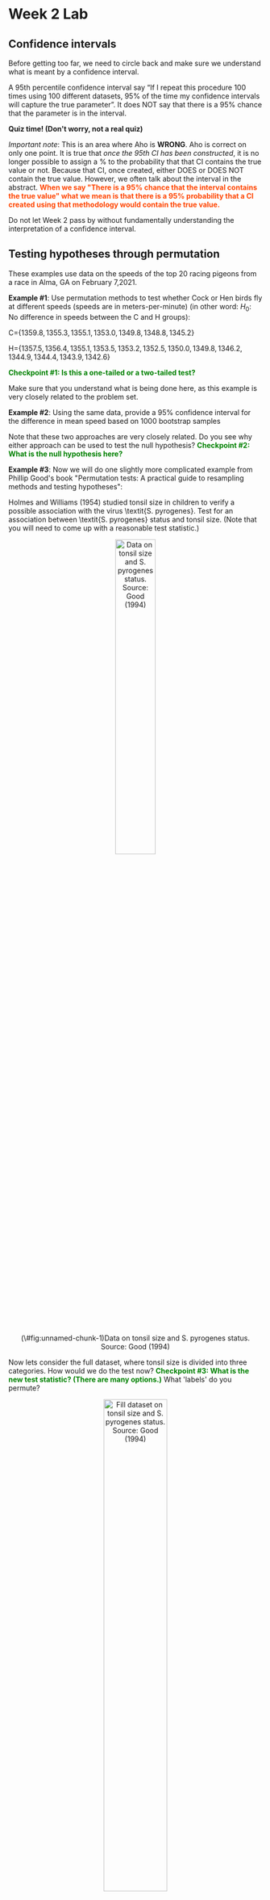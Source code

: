 Week 2 Lab
=============

Confidence intervals
-----------------------

Before getting too far, we need to circle back and make sure we understand what is meant by a confidence interval. 

A 95th percentile confidence interval say “If I repeat this procedure 100 times using 100 different datasets, 95% of the time my confidence intervals will capture the true parameter”. It does NOT say that there is a 95% chance that the parameter is in the interval.

**Quiz time! (Don't worry, not a real quiz)**

*Important note*: This is an area where Aho is **WRONG**. Aho is correct on only one point. It is true that *once the 95th CI has been constructed*, it is no longer possible to assign a $\%$ to the probability that that CI contains the true value or not. Because that CI, once created, either DOES or DOES NOT contain the true value. However, we often talk about the interval in the abstract. **<span style="color: orangered;">When we say "There is a 95$\%$ chance that the interval contains the true value" what we mean is that there is a 95$\%$ probability that a CI created using that methodology would contain the true value.</span>**

Do not let Week 2 pass by without fundamentally understanding the interpretation of a confidence interval. 

Testing hypotheses through permutation
------------------------------------

These examples use data on the speeds of the top 20 racing pigeons from a race in Alma, GA on February 7,2021. 

**Example #1**: Use permutation methods to test whether Cock or Hen birds fly at different speeds (speeds are in meters-per-minute) (in other word: $H_{0}$: No difference in speeds between the C and H groups):

C=$\{1359.8,1355.3,1355.1,1353.0,1349.8,1348.8,1345.2\}$

H=$\{1357.5,1356.4,1355.1,1353.5,1353.2,1352.5,1350.0,1349.8,1346.2,1344.9,1344.4,1343.9,1342.6\}$

**<span style="color: green;">Checkpoint #1: Is this a one-tailed or a two-tailed test?</span>**

Make sure that you understand what is being done here, as this example is very closely related to the problem set.


**Example #2**: Using the same data, provide a 95% confidence interval for the difference in mean speed based on 1000 bootstrap samples

Note that these two approaches are very closely related. Do you see why either approach can be used to test the null hypothesis? **<span style="color: green;">Checkpoint #2: What is the null hypothesis here?</span>**

**Example #3**: Now we will do one slightly more complicated example from Phillip Good's book "Permutation tests: A practical guide to resampling methods and testing hypotheses":

Holmes and Williams (1954) studied tonsil size in children to verify a possible association with the virus \textit{S. pyrogenes}. Test for an association between \textit{S. pyrogenes} status and tonsil size. (Note that you will need to come up with a reasonable test statistic.)

<div class="figure" style="text-align: center">
<img src="Table2categories.png" alt="Data on tonsil size and S. pyrogenes status. Source: Good (1994)" width="40%" />
<p class="caption">(\#fig:unnamed-chunk-1)Data on tonsil size and S. pyrogenes status. Source: Good (1994)</p>
</div>

Now lets consider the full dataset, where tonsil size is divided into three categories. How would we do the test now? **<span style="color: green;">Checkpoint #3: What is the new test statistic? (There are many options.)</span>** What 'labels' do you permute?

<div class="figure" style="text-align: center">
<img src="Table3categories.png" alt="Fill dataset on tonsil size and S. pyrogenes status. Source: Good (1994)" width="50%" />
<p class="caption">(\#fig:unnamed-chunk-2)Fill dataset on tonsil size and S. pyrogenes status. Source: Good (1994)</p>
</div>

Basics of bootstrap and jackknife
------------------------------------

To get started with bootstrap and jackknife techniques, we start by working through a very simple example. First we simulate some data


```r
x<-seq(0,9,by=1)
```

This will constutute our "data". Let's print the result of sampling with replacement to get a sense for it...


```r
table(sample(x,size=length(x),replace=T))
```

```
## 
## 1 4 5 7 9 
## 1 2 3 1 3
```

Now we will write a little script to take bootstrap samples and calculate the means of each of these bootstrap samples


```r
xmeans<-vector(length=1000)
for (i in 1:1000)
  {
  xmeans[i]<-mean(sample(x,replace=T))
  }
```

The actual number of bootstrapped samples is arbitrary *at this point* but there are ways of characterizing the precision of the bootstrap (jackknife-after-bootstrap) which might inform the number of bootstrap samples needed. *In practice*, people tend to pick some arbitrary but large number of bootstrap samples because computers are so fast that it is often easy to draw far more samples than are actually needed. When calculation of the statistic is slow (as might be the case if you are using the samples to construct a phylogeny, for example), then you would need to be more concerned with the number of bootstrap samples. 

First, lets just look at a histogram of the bootstrapped means and plot the actual sample mean on the histogram for comparison



```r
hist(xmeans,breaks=30,col="pink")
abline(v=mean(x),lwd=2)
```

<img src="Week-2-lab_files/figure-html/unnamed-chunk-6-1.png" width="672" />

Calculating bias and standard error
-----------------------------------

From these we can calculate the bias and standard deviation for the mean (which is the "statistic"):

$$
\widehat{Bias_{boot}} = \left(\frac{1}{k}\sum^{k}_{i=1}\theta^{*}_{i}\right)-\hat{\theta}
$$


```r
bias.boot<-mean(xmeans)-mean(x)
bias.boot
```

```
## [1] -0.0015
```

```r
hist(xmeans,breaks=30,col="pink")
abline(v=mean(x),lwd=5,col="black")
abline(v=mean(xmeans),lwd=2,col="yellow")
```

<img src="Week-2-lab_files/figure-html/unnamed-chunk-7-1.png" width="672" />

$$
\widehat{s.e._{boot}} = \sqrt{\frac{1}{k-1}\sum^{k}_{i=1}(\theta^{*}_{i}-\bar{\theta^{*}})^{2}}
$$


```r
se.boot<-sd(xmeans)
```

We can find the confidence intervals in two ways:

Method #1: Assume the bootstrap statistics are normally distributed


```r
LL.boot<-mean(xmeans)-1.96*se.boot #where did 1.96 come from?
UL.boot<-mean(xmeans)+1.96*se.boot
LL.boot
```

```
## [1] 2.72537
```

```r
UL.boot
```

```
## [1] 6.27163
```

Method #2: Simply take the quantiles of the bootstrap statistics


```r
quantile(xmeans,c(0.025,0.975))
```

```
##  2.5% 97.5% 
##   2.7   6.2
```

Let's compare this to what we would have gotten if we had used normal distribution theory. First we have to calculate the standard error:


```r
se.normal<-sqrt(var(x)/length(x))
LL.normal<-mean(x)-qt(0.975,length(x)-1)*se.normal
UL.normal<-mean(x)+qt(0.975,length(x)-1)*se.normal
LL.normal
```

```
## [1] 2.334149
```

```r
UL.normal
```

```
## [1] 6.665851
```

In this case, the confidence intervals we got from the normal distribution theory are too wide.

**<span style="color: green;">Checkpoint #4: Does it make sense why the normal distribution theory intervals are too wide?</span>** Because the original were were uniformly distributed, the data has higher variance than would be expected and therefore the standard error is higher than would be expected.

There are two packages that provide functions for bootstrapping, 'boot' and 'boostrap'. We will start by using the 'bootstrap' package, which was originally designed for Efron and Tibshirani's monograph on the bootstrap. 

To test the main functionality of the 'bootstrap' package, we will use the data we already have. The 'bootstrap' function requires the input of a user-defined function to calculate the statistic of interest. Here I will write a function that calculates the mean of the input values.


```r
library(bootstrap)
theta<-function(x)
  {
    mean(x)
  }
results<-bootstrap(x=x,nboot=1000,theta=theta)
results
```

```
## $thetastar
##    [1] 3.2 5.3 4.7 3.1 3.6 5.3 5.8 3.5 5.6 3.6 5.1 4.4 3.7 5.1 4.6 3.7 2.6 3.8
##   [19] 4.4 5.4 5.2 3.1 4.3 5.6 5.6 3.6 4.8 5.6 5.6 5.8 4.8 6.0 5.0 3.6 6.3 5.3
##   [37] 3.0 5.9 4.4 5.5 7.0 4.9 4.7 5.7 3.6 5.2 4.1 4.4 4.1 5.3 5.8 3.9 4.4 5.8
##   [55] 6.1 3.9 4.2 3.3 3.4 3.9 2.6 6.3 4.6 4.6 2.5 4.0 4.8 3.4 3.6 3.9 3.2 5.5
##   [73] 4.1 4.9 4.5 5.9 4.0 3.9 5.5 3.9 3.1 6.0 4.6 4.0 5.2 5.5 4.5 4.6 5.1 3.3
##   [91] 5.4 5.9 5.1 4.4 4.3 7.1 4.6 6.1 3.7 3.0 5.3 4.8 4.7 4.2 4.6 5.2 3.7 4.5
##  [109] 5.5 4.4 4.6 5.8 3.1 3.0 4.7 5.4 3.7 4.8 2.7 4.0 5.0 4.8 4.3 3.6 6.5 5.1
##  [127] 5.5 5.7 4.5 5.4 5.8 3.9 4.1 3.0 4.9 4.6 4.7 4.9 4.1 3.7 3.1 3.7 5.6 5.6
##  [145] 4.4 4.2 3.8 2.5 4.0 6.3 4.0 3.9 3.4 4.1 5.1 3.6 4.1 3.9 5.2 5.3 6.1 4.1
##  [163] 4.4 3.3 4.1 3.6 4.4 5.4 2.8 3.0 4.0 5.0 3.5 3.2 4.2 4.9 3.5 5.0 4.9 5.0
##  [181] 6.0 3.8 5.7 3.1 4.4 5.3 2.1 6.0 4.2 4.9 4.4 4.8 5.8 5.0 4.8 5.1 3.0 5.0
##  [199] 3.8 4.9 3.0 5.1 5.7 4.3 3.4 6.3 4.7 5.1 4.4 4.1 5.0 3.5 3.7 5.8 2.8 2.2
##  [217] 3.6 5.1 3.7 5.0 4.1 3.7 5.1 3.8 5.1 5.6 4.1 5.7 4.7 4.1 5.2 5.6 4.2 3.8
##  [235] 6.1 4.8 5.1 2.8 4.0 5.4 4.5 4.0 4.0 3.4 4.4 4.4 5.8 3.4 4.9 4.7 3.0 4.4
##  [253] 3.3 3.6 4.5 5.1 4.5 4.6 3.6 4.3 3.7 3.4 5.0 5.0 3.1 4.5 3.8 5.0 3.5 5.1
##  [271] 6.1 5.4 5.9 3.4 3.4 3.1 2.6 4.0 4.0 4.8 4.0 4.8 4.9 3.8 5.5 4.5 3.5 5.1
##  [289] 3.5 4.2 2.9 4.0 4.6 3.8 4.4 5.2 5.1 3.8 3.7 4.6 2.5 3.5 4.3 3.4 3.4 5.7
##  [307] 5.0 4.3 5.2 5.4 4.0 5.4 4.6 4.3 3.9 3.4 3.2 3.7 4.9 5.1 6.0 4.9 5.6 4.3
##  [325] 4.1 4.0 5.2 4.6 6.4 6.0 5.0 4.1 5.6 3.3 4.1 3.5 4.3 3.1 3.2 4.0 4.4 4.4
##  [343] 4.4 5.2 5.1 4.2 5.2 3.7 4.2 2.5 5.0 3.6 2.8 4.7 4.7 5.5 4.3 4.9 3.4 3.2
##  [361] 5.0 2.9 6.2 5.4 2.6 5.0 3.8 5.3 4.5 5.8 5.5 4.3 4.7 7.1 5.5 4.6 5.4 3.5
##  [379] 2.9 4.7 5.6 5.0 5.2 3.5 3.6 4.5 5.5 6.2 3.4 5.4 4.8 3.9 4.5 4.3 4.2 4.7
##  [397] 4.4 4.0 5.3 4.5 4.8 4.8 4.8 5.4 4.3 4.6 4.4 4.6 4.8 6.0 3.6 3.4 4.2 2.7
##  [415] 5.1 3.2 3.3 3.5 3.7 5.2 4.5 5.0 5.3 3.7 3.0 4.7 3.8 5.0 3.8 3.8 3.7 3.5
##  [433] 5.8 3.2 5.3 3.4 3.5 3.7 3.4 4.4 4.2 4.6 4.6 6.1 4.3 4.3 4.4 3.5 3.9 6.9
##  [451] 4.1 3.8 5.3 3.7 4.5 4.2 4.0 4.9 4.9 2.4 5.1 5.5 4.7 4.7 4.1 5.7 4.0 2.7
##  [469] 2.6 5.3 3.8 5.4 5.5 3.1 3.5 4.2 5.4 4.1 2.8 6.7 4.7 4.4 5.6 4.8 4.3 4.4
##  [487] 3.9 6.4 4.7 4.8 4.9 3.3 4.2 4.7 4.2 3.7 4.8 4.5 4.8 2.8 5.6 5.0 5.3 4.6
##  [505] 3.3 4.3 3.5 4.1 5.0 5.8 4.3 3.7 5.3 4.3 3.2 6.2 4.5 4.0 3.4 4.2 3.8 4.2
##  [523] 5.7 4.8 4.1 4.4 4.6 3.6 3.4 3.8 5.0 3.7 3.8 5.6 4.4 4.9 5.0 5.4 5.4 3.8
##  [541] 4.2 4.4 4.0 4.9 4.3 3.9 4.2 3.8 3.5 4.1 3.8 5.4 6.3 4.0 6.0 4.5 4.2 4.0
##  [559] 5.2 5.0 6.1 5.3 4.0 4.8 3.8 5.6 3.3 3.6 4.1 4.7 3.6 4.8 5.1 5.2 5.8 4.2
##  [577] 3.6 5.7 3.8 3.1 5.3 4.2 5.3 6.2 2.9 4.7 5.3 5.0 4.9 6.1 4.5 4.6 4.9 3.8
##  [595] 4.1 5.5 5.4 5.7 4.6 4.9 2.9 4.2 4.4 5.6 4.4 4.0 5.5 4.2 4.5 5.4 5.0 4.8
##  [613] 6.3 4.7 5.4 5.7 3.0 5.9 5.5 3.2 3.0 4.1 3.5 3.8 5.1 5.6 4.5 6.2 3.7 4.1
##  [631] 4.4 5.8 4.8 3.7 4.5 5.0 3.8 5.2 4.8 5.9 5.4 3.9 4.4 4.3 3.0 2.8 4.6 5.1
##  [649] 5.0 6.2 2.6 3.7 5.9 3.2 5.6 5.2 5.9 3.9 4.2 4.3 4.7 4.5 4.7 4.0 3.9 5.8
##  [667] 4.2 5.1 6.4 4.9 4.9 4.6 5.0 3.0 4.2 4.7 4.2 3.1 4.1 5.1 4.0 2.1 4.7 3.5
##  [685] 4.4 3.4 4.7 4.0 5.9 3.4 4.6 5.3 3.8 5.2 4.5 4.7 4.7 5.4 3.6 6.0 3.3 6.1
##  [703] 6.0 5.1 6.6 3.9 6.7 4.4 6.0 6.1 3.8 3.6 5.0 4.9 4.5 5.4 5.3 4.6 4.8 4.7
##  [721] 4.3 3.9 4.2 4.1 5.4 5.6 5.6 3.8 4.4 5.7 4.4 4.8 5.5 5.6 4.6 4.2 3.0 5.9
##  [739] 4.9 5.2 4.6 4.3 4.9 4.1 4.3 4.0 3.4 3.7 3.9 4.9 3.9 5.2 5.3 4.1 4.3 5.6
##  [757] 5.6 5.1 4.7 4.4 4.2 4.0 3.8 4.9 4.2 4.7 3.5 2.7 5.9 3.6 4.0 6.8 3.9 5.4
##  [775] 5.0 4.4 3.9 4.7 6.1 5.3 4.5 5.9 5.8 5.9 5.6 6.0 4.6 5.1 3.9 2.8 3.4 4.9
##  [793] 4.6 4.5 5.3 4.4 4.1 4.4 6.7 4.5 6.4 4.1 4.5 4.2 5.4 6.0 5.5 4.2 3.9 4.7
##  [811] 3.3 4.3 3.6 3.2 5.7 4.9 3.9 4.6 5.2 5.3 4.3 3.9 4.3 3.5 5.1 5.0 1.9 2.8
##  [829] 3.2 5.0 5.4 5.7 4.4 3.6 3.7 5.1 3.9 3.6 5.6 4.3 4.4 5.2 4.0 4.6 4.0 4.4
##  [847] 6.3 4.1 5.2 2.9 4.3 3.9 4.7 6.1 4.2 4.0 3.1 4.7 3.8 4.2 3.0 4.1 5.2 4.8
##  [865] 5.0 5.0 3.6 4.2 5.0 4.7 1.9 4.7 3.7 4.5 3.8 4.9 4.0 4.0 4.2 4.0 3.8 6.4
##  [883] 3.8 4.6 5.5 4.9 5.4 4.2 2.3 3.9 3.2 4.9 4.7 4.8 4.3 5.4 6.6 4.7 3.7 5.6
##  [901] 4.8 5.0 3.7 3.8 4.5 5.2 4.8 4.4 5.3 4.2 5.9 4.7 2.8 4.4 3.1 3.0 3.9 4.2
##  [919] 4.3 4.3 4.2 4.3 4.6 4.3 4.9 5.4 3.6 4.3 5.2 5.3 4.1 4.4 3.9 4.2 4.3 4.1
##  [937] 5.2 3.6 4.8 4.3 5.3 5.3 4.6 4.2 2.0 3.4 3.2 4.6 5.1 4.3 5.0 5.7 5.1 3.6
##  [955] 4.9 4.7 4.8 4.9 4.4 4.7 5.1 4.6 4.3 7.0 4.4 3.4 5.3 3.9 4.9 4.5 5.1 3.1
##  [973] 5.2 4.7 4.4 3.3 4.2 2.2 5.6 4.2 4.0 5.4 4.3 4.2 4.9 4.3 2.4 5.3 6.2 3.0
##  [991] 5.3 4.0 4.6 5.2 4.9 3.6 4.0 4.7 5.1 4.3
## 
## $func.thetastar
## NULL
## 
## $jack.boot.val
## NULL
## 
## $jack.boot.se
## NULL
## 
## $call
## bootstrap(x = x, nboot = 1000, theta = theta)
```

```r
quantile(results$thetastar,c(0.025,0.975))
```

```
##  2.5% 97.5% 
##   2.8   6.2
```

Notice that we get exactly what we got last time. This illustrates an important point, which is that the bootstrap functions are often no easier to use than something you could write yourself.

You can also define a function of the bootstrapped statistics (we have been calling this theta) to pull out immediately any summary statistics you are interested in from the bootstrapped thetas.

Here I will write a function that calculates the bias of my estimate of the mean (which is 4.5 [i.e. the mean of the number 0,1,2,3,4,5,6,7,8,9])


```r
bias<-function(x)
  {
  mean(x)-4.5
  }
results<-bootstrap(x=x,nboot=1000,theta=theta,func=bias)
results
```

```
## $thetastar
##    [1] 6.1 6.1 5.3 3.6 5.7 5.1 4.9 5.1 4.1 4.1 4.4 5.4 4.3 4.1 3.5 4.9 3.6 5.9
##   [19] 4.3 2.9 3.9 3.7 3.9 5.1 3.7 4.6 3.0 4.3 5.5 4.4 4.4 5.0 4.4 4.9 5.2 5.0
##   [37] 4.5 4.3 5.7 4.5 3.6 5.0 4.0 2.7 5.4 5.0 5.8 4.2 4.4 6.9 4.2 4.2 3.3 3.8
##   [55] 6.2 4.4 4.0 5.6 5.2 3.2 5.4 4.8 5.2 4.5 4.1 4.3 4.3 6.1 5.3 5.6 3.3 6.5
##   [73] 3.5 3.9 4.5 3.2 3.7 4.6 5.6 5.8 4.4 3.6 3.3 5.3 3.9 5.0 3.8 4.7 3.8 4.0
##   [91] 4.3 3.3 5.3 4.3 4.4 4.4 4.4 6.1 4.6 3.0 4.8 4.0 4.3 4.3 4.1 3.5 4.4 4.1
##  [109] 3.1 3.1 4.7 3.7 3.7 4.2 5.7 5.2 4.2 2.9 4.3 6.9 5.7 4.4 5.0 3.5 3.2 5.4
##  [127] 6.0 6.0 4.6 4.2 5.4 4.1 5.0 3.3 4.5 3.9 5.1 4.4 2.1 5.2 5.3 3.2 4.4 4.5
##  [145] 5.1 3.7 3.0 5.2 5.3 4.4 4.8 5.3 4.9 4.9 4.0 5.2 4.9 3.7 3.8 4.1 5.1 4.2
##  [163] 4.7 4.0 5.1 4.0 4.2 3.4 6.0 3.6 3.0 3.8 5.8 3.7 4.4 4.8 5.0 4.3 3.7 4.9
##  [181] 5.3 4.1 3.2 5.7 4.6 6.3 3.7 3.7 6.0 3.3 4.6 3.3 5.7 5.4 5.0 5.3 3.1 4.4
##  [199] 5.1 5.7 4.1 4.8 4.4 4.3 2.2 3.9 4.8 4.5 6.0 4.3 4.6 5.0 4.7 5.6 5.0 3.7
##  [217] 4.7 5.0 5.2 3.7 4.1 3.9 2.8 4.0 5.1 3.7 2.5 6.1 3.7 3.2 4.5 4.5 3.3 5.0
##  [235] 4.5 3.9 5.1 4.0 4.6 6.2 3.7 4.8 5.2 4.8 2.8 5.7 4.4 5.3 4.9 4.1 4.9 3.8
##  [253] 6.1 5.4 3.4 4.1 3.2 4.4 3.9 5.6 4.6 4.1 4.8 4.0 3.2 3.5 4.2 5.4 5.8 4.3
##  [271] 3.4 5.3 5.0 4.5 3.1 4.5 5.5 4.4 3.9 4.2 3.4 5.7 3.6 5.5 4.9 3.3 6.3 5.4
##  [289] 2.9 4.9 4.7 4.6 3.9 3.5 4.4 5.0 3.7 2.6 5.3 3.8 4.6 3.9 3.6 5.7 4.8 4.2
##  [307] 4.6 4.8 4.7 5.8 3.2 2.6 4.5 5.1 3.2 4.1 3.0 5.2 3.1 5.9 4.4 5.7 4.5 4.3
##  [325] 5.9 4.9 5.9 3.5 4.4 5.1 4.1 3.9 6.3 3.6 3.5 4.4 4.0 6.5 4.7 4.1 5.3 5.7
##  [343] 5.1 3.6 2.7 4.4 6.2 4.7 5.9 4.3 3.9 5.5 5.7 4.5 5.9 4.9 5.7 3.7 3.7 4.0
##  [361] 3.0 5.0 7.3 4.4 6.0 4.7 4.1 5.5 5.4 3.8 3.7 4.3 4.4 5.0 3.6 3.8 4.7 3.9
##  [379] 5.6 5.6 4.0 4.9 4.4 4.2 5.9 3.7 3.6 5.3 4.0 5.4 4.8 5.5 3.6 1.8 4.7 2.9
##  [397] 3.7 7.1 4.5 4.6 4.9 2.3 5.4 4.0 3.9 4.2 3.0 3.2 5.3 4.9 3.7 3.3 5.0 2.3
##  [415] 3.7 5.6 3.6 3.9 5.1 3.8 5.6 4.9 4.1 4.2 4.3 4.7 5.7 4.1 5.4 5.6 3.5 3.9
##  [433] 5.3 3.2 4.6 3.8 4.2 5.2 3.8 5.0 3.5 3.4 5.0 4.3 5.9 4.5 3.6 5.4 5.6 5.9
##  [451] 4.7 5.0 4.3 3.5 4.3 2.6 4.7 5.2 4.3 6.4 4.3 4.5 5.7 4.4 3.7 3.6 3.4 3.0
##  [469] 5.7 2.8 4.5 5.6 3.7 5.5 3.6 4.7 2.8 4.7 5.4 6.8 4.5 3.2 4.4 5.1 5.0 5.0
##  [487] 4.7 4.6 3.6 5.3 3.8 3.9 2.8 4.9 4.0 4.0 4.4 4.4 4.8 4.2 3.4 3.5 3.6 4.2
##  [505] 5.9 5.0 4.3 3.7 4.3 3.4 3.9 4.0 5.1 4.0 4.0 4.5 6.2 4.7 4.4 4.5 3.9 4.3
##  [523] 5.7 5.1 2.8 4.7 2.9 4.2 5.4 4.3 4.0 3.4 4.3 2.2 4.7 5.0 5.4 3.7 3.4 3.9
##  [541] 4.9 3.7 3.9 5.9 5.6 5.2 5.1 5.3 5.0 3.4 5.0 3.5 4.5 4.6 5.3 6.1 3.2 5.7
##  [559] 4.1 4.9 5.2 5.8 4.8 5.6 4.8 4.5 3.4 5.2 4.9 3.3 4.3 6.6 2.9 4.8 5.0 4.8
##  [577] 2.9 3.8 4.0 4.6 5.4 2.7 5.5 3.2 5.2 3.7 3.5 4.5 4.7 4.4 2.7 4.0 4.0 3.9
##  [595] 4.4 4.3 3.9 6.0 4.5 5.8 6.2 4.9 4.2 5.3 3.1 5.2 4.9 4.3 4.3 5.2 5.8 4.8
##  [613] 6.0 4.5 4.8 2.6 3.8 5.4 4.6 4.9 1.9 5.1 4.9 4.8 4.7 4.4 4.0 3.2 3.6 3.9
##  [631] 6.0 3.5 4.2 5.1 2.8 5.0 3.6 3.6 3.3 4.7 4.4 3.7 3.5 4.9 5.3 4.1 5.6 3.7
##  [649] 4.4 5.4 3.3 4.8 4.5 5.7 4.0 5.4 4.0 4.1 3.4 3.6 4.6 5.0 6.2 3.0 3.3 3.7
##  [667] 5.3 4.9 4.5 4.4 3.9 5.0 4.2 6.0 3.9 3.6 3.9 4.1 4.5 5.6 4.6 5.0 4.2 5.1
##  [685] 3.8 4.9 5.0 5.1 4.9 5.0 5.3 5.5 4.8 4.4 4.3 4.3 5.3 4.3 4.4 4.8 5.9 4.6
##  [703] 4.1 3.8 6.6 3.2 4.4 5.5 5.3 4.7 4.9 4.7 4.9 3.1 4.2 4.8 3.2 5.2 3.7 4.4
##  [721] 3.6 3.2 4.5 5.6 5.0 4.8 6.4 4.1 3.4 6.6 4.8 5.2 5.2 4.9 4.2 5.9 3.7 3.1
##  [739] 4.4 3.5 2.5 6.4 5.7 4.2 5.4 5.1 4.2 4.8 4.1 5.9 5.5 4.7 5.5 2.5 3.9 4.2
##  [757] 4.0 3.9 4.0 3.5 3.8 4.4 4.5 3.2 5.7 6.1 5.1 3.9 3.8 3.6 3.9 4.6 4.4 4.6
##  [775] 5.4 4.2 6.0 4.4 2.8 3.8 5.2 4.2 5.4 5.0 2.5 4.9 4.4 6.9 4.5 3.7 4.8 4.9
##  [793] 5.6 2.7 5.0 3.1 5.1 4.3 2.7 4.4 4.6 4.6 5.0 5.3 5.1 5.2 4.2 6.0 5.1 4.5
##  [811] 5.1 4.9 3.3 3.7 3.7 4.2 3.7 2.5 4.6 4.4 4.4 4.8 4.8 4.7 3.6 5.5 5.3 2.7
##  [829] 3.7 4.8 4.2 4.2 2.9 5.1 6.5 5.1 4.6 4.1 5.3 3.4 5.0 3.5 4.3 5.0 4.7 5.4
##  [847] 3.9 5.9 3.8 4.8 4.3 5.4 5.4 3.1 4.9 4.7 3.8 4.5 4.1 4.6 5.0 4.9 4.8 4.4
##  [865] 3.4 6.7 4.7 3.9 4.8 4.8 4.0 5.4 4.0 4.2 7.6 4.4 4.9 5.0 5.0 2.9 4.8 4.8
##  [883] 5.6 4.8 2.9 2.8 4.2 4.6 3.7 5.0 4.5 7.1 3.9 6.6 2.3 5.0 3.1 4.5 3.9 4.6
##  [901] 5.1 4.0 4.1 4.8 4.2 5.2 4.5 5.9 2.8 4.1 5.4 5.1 4.8 5.0 4.7 4.6 4.4 3.7
##  [919] 5.4 4.4 5.4 5.8 4.0 4.7 3.8 5.8 4.5 4.5 5.6 4.0 5.0 3.2 4.7 4.6 3.3 5.6
##  [937] 5.2 2.6 4.7 3.7 4.7 5.0 5.4 5.0 3.6 4.8 3.5 5.1 3.7 4.7 6.2 5.5 5.3 5.0
##  [955] 4.7 6.0 4.4 4.5 5.9 5.2 6.3 4.9 3.8 4.1 2.7 3.0 4.9 2.0 3.4 6.3 5.0 3.3
##  [973] 4.0 4.3 5.5 3.9 3.3 5.3 3.0 4.1 5.0 4.5 3.6 5.9 5.0 4.2 4.4 4.5 5.0 4.4
##  [991] 4.8 3.9 5.4 4.5 5.0 4.6 2.9 4.7 4.7 4.5
## 
## $func.thetastar
## [1] -0.0078
## 
## $jack.boot.val
##  [1]  0.50277008  0.42478134  0.25131195  0.06695157  0.04156627 -0.06257143
##  [7] -0.17674419 -0.30492308 -0.43267606 -0.51908832
## 
## $jack.boot.se
## [1] 0.9872806
## 
## $call
## bootstrap(x = x, nboot = 1000, theta = theta, func = bias)
```

Compare this to 'bias.boot' (our result from above). Why might it not be the same? Try running the same section of code several times. See how the value of the bias ($func.thetastar) jumps around? We should not be surprised by this because we can look at the jackknife-after-bootstrap estimate of the standard error of the function (in this case, that function is the bias) and we can see that it is not so small that we wouldn't expect some variation in these values.

Remember, everything we have discussed today are estimates. The statistic as applied to your data will change with new data, as will the standard error, the confidence intervals - everything! All of these values have sampling distributions and are subject to change if you repeated the procedure with new data.

Note that we can calculate any function of $\theta^{*}$. A simple example would be the 72nd percentile:


```r
perc72<-function(x)
  {
  quantile(x,probs=c(0.72))
  }
results<-bootstrap(x=x,nboot=1000,theta=theta,func=perc72)
results
```

```
## $thetastar
##    [1] 3.7 5.6 6.5 3.0 4.2 5.9 3.3 4.3 4.8 5.1 4.1 5.2 5.5 3.8 3.5 5.5 5.0 4.6
##   [19] 5.6 3.4 4.5 4.4 5.3 4.2 4.8 6.2 3.9 5.3 4.2 5.4 5.7 5.7 4.2 3.9 3.8 5.0
##   [37] 4.9 4.4 5.3 4.7 3.8 5.4 6.0 3.9 5.3 4.7 4.9 3.4 4.8 4.1 6.2 5.5 4.3 5.4
##   [55] 3.1 3.4 3.4 6.0 4.2 3.7 4.1 4.9 3.1 4.6 5.3 4.5 4.8 4.4 3.8 5.0 5.0 5.2
##   [73] 3.7 4.0 3.1 4.5 4.1 5.4 5.9 4.4 6.3 4.0 6.9 4.3 4.9 2.9 3.6 5.2 4.5 5.3
##   [91] 3.4 4.0 2.4 5.1 5.4 3.9 3.9 4.1 6.1 4.6 3.0 3.4 3.2 3.8 4.0 3.0 4.9 5.7
##  [109] 5.1 4.4 5.4 3.4 3.0 6.5 6.0 4.5 5.4 3.4 5.0 3.3 5.3 5.1 4.3 5.2 5.8 3.8
##  [127] 5.0 4.4 3.9 5.2 6.0 3.9 3.8 4.3 5.6 3.8 4.8 5.5 5.9 4.4 6.0 3.5 5.4 6.1
##  [145] 5.7 3.5 3.6 4.5 4.2 2.8 6.2 2.7 3.1 4.4 5.8 4.7 5.8 3.5 4.3 5.4 5.8 3.1
##  [163] 2.9 3.7 5.3 4.7 4.8 5.1 3.6 4.1 4.0 4.1 3.5 4.2 5.2 4.9 4.8 3.1 4.9 4.8
##  [181] 3.2 3.7 3.9 3.2 4.2 4.4 4.4 2.3 5.0 4.9 5.4 4.2 3.2 4.9 5.7 4.6 5.3 5.5
##  [199] 3.0 4.1 4.4 4.8 3.7 5.2 4.2 4.8 4.4 4.4 3.8 4.5 5.1 4.6 2.7 5.2 4.6 3.4
##  [217] 5.0 4.4 4.8 5.8 4.8 4.4 4.0 5.1 5.4 3.5 4.9 3.7 3.3 6.2 4.1 4.5 3.4 5.3
##  [235] 6.2 4.7 3.2 3.9 4.7 4.2 3.8 2.7 4.2 4.2 6.2 5.2 4.2 5.2 4.5 5.8 4.8 5.2
##  [253] 4.4 4.2 5.9 4.0 4.0 4.3 5.0 1.7 4.7 6.3 3.7 4.2 4.5 3.7 4.8 4.9 4.2 5.1
##  [271] 3.2 4.8 6.1 4.7 4.2 4.0 5.4 4.7 5.8 5.8 2.9 4.5 4.7 4.4 4.6 6.1 5.7 3.0
##  [289] 4.0 6.1 5.7 4.0 5.2 3.6 4.2 4.8 3.4 4.4 4.4 4.4 5.3 5.2 4.1 4.8 4.1 2.8
##  [307] 5.1 4.5 4.7 4.3 4.3 3.3 5.0 4.1 5.0 4.1 5.3 4.4 2.5 3.5 4.0 4.3 4.8 5.1
##  [325] 5.2 3.0 4.9 3.8 4.5 3.6 5.4 3.0 4.1 5.1 5.1 4.4 4.4 4.0 4.2 4.6 5.5 5.2
##  [343] 3.2 6.0 6.5 2.3 5.6 4.9 3.7 4.9 4.0 6.6 5.2 3.2 4.5 7.5 5.4 4.8 5.8 5.0
##  [361] 5.2 3.9 4.0 5.2 5.4 5.1 3.9 3.7 4.7 6.4 3.9 4.1 2.9 3.5 5.0 3.6 5.1 3.9
##  [379] 6.1 4.8 5.5 3.8 5.1 4.9 3.1 3.7 4.9 5.7 4.0 2.9 3.7 4.6 3.6 4.9 4.9 5.3
##  [397] 3.3 5.0 4.8 6.5 4.4 5.6 4.2 3.5 4.5 4.2 2.3 3.3 3.6 3.4 2.5 4.4 2.6 3.9
##  [415] 5.3 3.5 3.5 4.7 3.5 4.9 3.3 3.9 5.2 4.4 5.1 4.0 5.5 3.6 3.9 5.2 3.8 4.1
##  [433] 5.6 5.8 4.4 4.1 5.1 4.7 4.8 6.4 4.0 4.4 4.5 3.3 3.9 4.4 5.2 5.2 4.2 5.1
##  [451] 3.1 4.7 4.4 4.4 2.8 4.4 4.6 3.4 5.8 4.6 4.7 2.4 5.7 4.6 4.7 6.3 4.6 4.1
##  [469] 3.7 2.3 4.8 3.7 4.3 4.6 5.2 4.1 4.3 3.3 3.2 3.2 3.0 5.6 4.1 3.3 3.9 4.9
##  [487] 6.2 3.9 4.5 4.0 6.2 4.2 5.3 4.8 3.1 5.6 5.3 3.3 4.8 2.4 5.8 6.0 4.5 3.8
##  [505] 4.9 3.5 5.1 5.8 5.0 5.2 4.3 7.1 3.9 5.1 2.9 3.6 3.7 5.3 5.8 3.0 3.7 5.1
##  [523] 6.0 3.6 4.5 3.5 3.5 2.6 4.5 3.9 3.8 3.0 4.2 4.7 3.6 5.0 2.9 4.1 5.3 4.5
##  [541] 3.3 2.8 4.4 3.4 2.2 3.8 5.0 5.3 3.6 5.1 5.2 5.1 4.4 3.8 5.0 3.5 5.3 5.6
##  [559] 4.7 5.1 4.2 4.4 3.9 2.0 4.5 4.7 4.7 4.3 4.4 5.0 4.1 4.7 4.6 4.9 5.4 5.3
##  [577] 4.2 5.1 4.8 4.6 3.3 4.3 4.0 3.5 4.6 4.9 4.2 5.6 3.9 3.6 4.0 3.8 3.1 6.0
##  [595] 6.5 5.6 4.8 5.4 5.9 5.2 4.6 5.0 4.9 5.0 2.8 4.8 4.2 3.9 2.7 4.2 4.7 5.0
##  [613] 3.5 4.5 6.1 4.8 4.2 4.8 4.3 4.0 5.8 4.2 4.6 4.9 4.9 4.2 4.4 5.1 3.2 3.1
##  [631] 4.8 5.2 3.9 3.5 4.2 5.2 4.9 5.6 4.5 3.5 4.1 5.7 4.2 5.7 5.1 4.3 3.2 4.1
##  [649] 3.2 4.4 4.4 4.0 3.8 4.7 5.4 6.2 3.9 3.9 3.9 4.0 5.0 4.6 4.5 4.0 4.0 5.3
##  [667] 4.3 4.4 5.4 5.6 2.8 4.6 6.2 4.6 4.3 4.5 5.5 4.2 5.6 5.2 4.5 4.5 4.9 3.9
##  [685] 5.5 3.9 4.0 4.7 5.0 3.9 3.2 4.8 5.5 2.9 3.7 4.5 5.1 4.2 4.4 4.8 4.1 3.9
##  [703] 3.2 2.4 3.9 4.7 5.0 5.3 3.4 5.7 4.4 3.7 4.6 4.4 4.8 5.0 4.2 4.1 5.1 4.4
##  [721] 4.6 6.0 3.5 4.1 3.4 5.5 4.3 4.1 4.8 4.6 3.1 5.1 5.6 4.9 3.7 4.3 5.6 4.4
##  [739] 2.7 3.9 4.3 2.7 7.5 5.4 4.9 3.7 2.7 4.1 4.7 4.3 3.3 4.4 3.9 4.7 4.4 5.1
##  [757] 6.1 5.2 4.5 4.0 6.4 3.9 4.7 5.1 4.7 5.1 4.0 3.2 5.7 4.7 5.2 4.9 5.1 3.5
##  [775] 3.5 3.3 4.8 4.6 4.6 4.1 4.5 5.6 5.6 5.8 4.3 5.8 5.9 6.2 4.1 5.5 4.5 5.2
##  [793] 6.1 4.1 3.4 3.5 3.5 3.7 4.8 3.9 4.4 6.4 2.7 5.2 4.8 3.5 5.7 3.9 4.6 5.4
##  [811] 5.7 4.2 4.9 5.8 6.1 6.6 4.2 4.3 4.9 5.2 4.6 4.8 4.6 5.9 6.3 5.3 3.8 5.6
##  [829] 4.3 4.3 3.3 3.4 5.4 2.9 5.4 3.7 5.8 5.1 3.6 3.2 5.5 3.0 3.6 4.5 4.7 5.2
##  [847] 3.9 4.5 4.4 5.8 3.0 6.4 3.7 4.3 2.7 3.8 5.0 5.3 3.5 4.0 5.0 3.0 3.9 5.2
##  [865] 5.0 6.5 3.9 3.9 4.9 3.2 4.5 4.6 4.7 4.5 5.2 3.8 4.5 4.2 4.8 5.0 4.9 3.7
##  [883] 3.5 4.8 4.7 4.8 3.9 5.0 4.1 4.0 5.0 2.0 5.9 4.5 4.8 6.0 4.8 4.5 5.4 4.3
##  [901] 5.0 3.9 5.2 5.2 3.9 3.2 6.3 5.2 5.0 5.4 3.7 5.6 3.1 6.4 5.6 4.4 3.9 4.2
##  [919] 4.3 3.2 4.3 4.3 3.8 5.1 5.1 3.2 5.5 3.4 3.6 4.8 4.2 3.0 5.6 4.8 5.1 5.3
##  [937] 3.4 4.1 5.9 5.5 4.9 5.2 2.7 6.1 4.3 4.4 5.8 5.0 5.7 3.3 4.1 4.4 2.6 4.6
##  [955] 4.8 2.7 4.2 4.7 4.3 3.8 5.5 5.7 3.4 3.2 5.0 4.1 4.6 6.1 4.2 5.2 4.0 4.7
##  [973] 4.6 5.6 3.3 5.7 5.1 3.0 3.8 6.1 3.7 4.4 4.3 5.3 3.2 5.8 3.3 4.3 5.4 3.8
##  [991] 4.3 2.7 3.4 6.0 5.7 5.7 3.5 4.8 3.2 3.5
## 
## $func.thetastar
## 72% 
## 5.1 
## 
## $jack.boot.val
##  [1] 5.4 5.4 5.4 5.2 5.1 5.1 4.9 4.8 4.6 4.5
## 
## $jack.boot.se
## [1] 0.9410632
## 
## $call
## bootstrap(x = x, nboot = 1000, theta = theta, func = perc72)
```

On Tuesday we went over an example in which we bootstrapped the correlation coefficient between LSAT scores and GPA. To do that, we sampled pairs of (LSAT,GPA) data with replacement. Here is a little script that would do something like that using (X,Y) data that are independently drawn from the normal distribution


```r
xdata<-matrix(rnorm(30),ncol=2)
```

Everyone's data is going to be different. With such a small sample size, it would be easy to get a positive or negative correlation by random change, but on average across everyone's datasets, there should be zero correlation because the two columns are drawn independently.


```r
n<-15
theta<-function(x,xdata)
  {
  cor(xdata[x,1],xdata[x,2])
  }
results<-bootstrap(x=1:n,nboot=50,theta=theta,xdata=xdata) 
#NB: xdata is passed to the theta function, not needed for bootstrap function itself
```

Notice the parameters that get passed to the 'bootstrap' function are: (1) the indexes which will be sampled with replacement. This is different that the raw data but the end result is the same because both the indices and the raw data get passed to the function 'theta' (2) the number of bootrapped samples (in this case 50) (3) the function to calculate the statistic (4) the raw data.

Lets look at a histogram of the bootstrapped statistics $\theta^{*}$ and draw a vertical line for the statistic as applied to the original data.


```r
hist(results$thetastar,breaks=30,col="pink")
abline(v=cor(xdata[,1],xdata[,2]),lwd=2)
```

<img src="Week-2-lab_files/figure-html/unnamed-chunk-17-1.png" width="672" />

Parametric bootstrap
---------------------

Let's do one quick example of a parametric bootstrap. We haven't introduced distributions yet (except for the Gaussian, or Normal, distribution, which is the most familiar), so lets spend a few minutes exploring the Gamma distribution, just so we have it to work with for testing out parametric bootstrap. All we need to know is that the Gamma distribution is a continuous, non-negative distribution that takes two parameters, which we call "shape" and "rate". Lets plot a few examples just to see what a Gamma distribution looks like. (Note that the Gamma distribution can be parameterized by "shape" and "rate" OR by "shape" and "scale", where "scale" is just 1/"rate". R will allow you to use either (shape,rate) or (shape,scale) as long as you specify which you are providing.

<img src="Week-2-lab_files/figure-html/unnamed-chunk-18-1.png" width="672" />


Let's generate some fairly sparse data from a Gamma distribution


```r
original.data<-rgamma(10,3,5)
```

and calculate the skew of the data using the R function 'skewness' from the 'moments' package. 


```r
library(moments)
theta<-skewness(original.data)
head(theta)
```

```
## [1] -0.3818607
```

What is skew? Skew describes how assymetric a distribution is. A distribution with a positive skew is a distribution that is "slumped over" to the right, with a right tail that is longer than the left tail. Alternatively, a distribution with negative skew has a longer left tail. Here we are just using it for illustration, as a property of a distribution that you may want to estimate using your data.

Lets use 'fitdistr' to fit a gamma distribution to these data. This function is an extremely handy function that takes in your data, the name of the distribution you are fitting, and some starting values (for the estimation optimizer under the hood), and it will return the parameter values (and their standard errors). We will learn in a couple weeks how R is doing this, but for now we will just use it out of the box. (Because we generated the data, we happen to know that the data are gamma distributed. In general we wouldn't know that, and we will see in a second that our assumption about the shape of the data really does make a difference.)


```r
library(MASS)
fit<-fitdistr(original.data,dgamma,list(shape=1,rate=1))
# fit<-fitdistr(original.data,"gamma")
# The second version would also work.
fit
```

```
##     shape       rate  
##   3.134803   4.644475 
##  (1.334074) (2.143558)
```

Now lets sample with replacement from this new distribution and calculate the skewness at each step:


```r
results<-c()
for (i in 1:1000)
  {
  x.star<-rgamma(length(original.data),shape=fit$estimate[1],rate=fit$estimate[2])
  results<-c(results,skewness(x.star))
  }
head(results)
```

```
## [1] -0.1878791  1.2456753 -0.2588819  0.2110482  0.5525791  1.8643518
```

```r
hist(results,breaks=30,col="pink",ylim=c(0,1),freq=F)
```

<img src="Week-2-lab_files/figure-html/unnamed-chunk-22-1.png" width="672" />

Now we have the bootstrap distribution for skewness (the $\theta^{*}$ s), we can compare that to the equivalent non-parametric bootstrap:


```r
results2<-bootstrap(x=original.data,nboot=1000,theta=skewness)
results2
```

```
## $thetastar
##    [1] -0.372166152  1.179379955 -1.123521438 -0.452578012  0.020822591
##    [6] -0.307060848  0.621812598 -0.446480171 -0.240853499  0.345357683
##   [11]  0.030501661 -0.261093673 -0.455938883 -1.084614486 -1.765921461
##   [16] -0.580281696 -0.099755488 -0.869992696 -0.636541096 -0.738832496
##   [21] -0.098840237 -0.103153567  0.135318003 -0.961698646  0.054525575
##   [26] -0.201835454 -0.896238471  0.739875178 -0.949000684 -0.319959313
##   [31] -0.548959486 -0.514925439 -0.914646827 -0.269864135 -1.000295009
##   [36] -0.676936504 -1.000715689 -0.594386423 -1.286131710 -0.940415226
##   [41]  0.518260098 -0.381694953 -0.458443338 -1.358708012  0.053239104
##   [46] -0.136547068  0.882373327 -1.230623144 -1.404601073 -0.581736883
##   [51]  0.482149339  0.097410424 -1.160390286  0.004889623 -1.253499879
##   [56] -0.435297843  0.147849356 -1.392089348 -0.066830689 -0.220605792
##   [61] -0.162393987 -1.230623144 -0.958458241  0.206738832 -0.729895315
##   [66] -0.949854485 -0.135570845 -1.393655885  0.131852833 -2.338661053
##   [71] -0.355437613 -0.221803361 -0.751228148 -0.637839191 -0.762821605
##   [76]  0.217904279 -0.222733359 -1.443041904 -0.803536371 -0.444893085
##   [81] -0.179793763 -1.331217218  0.021702831 -0.826739104 -0.761988558
##   [86] -0.092582053 -0.358896435 -0.399533245 -0.479685269  1.232741011
##   [91]  0.223696905 -0.313804736 -0.170493227  0.090354216 -0.704848264
##   [96] -1.150533212 -0.676936504 -0.509276890 -0.627044166 -0.607903258
##  [101] -1.131120240 -0.559270711 -0.859711761  0.618696362  0.018181339
##  [106] -0.252278825  0.393734283 -0.100931597  0.018343049 -0.559237817
##  [111] -0.662892676 -0.584565129 -0.128621718 -0.512788952 -0.067188599
##  [116] -0.529898893 -0.008324578 -0.949882955 -0.090844075 -0.102795633
##  [121]  0.050225282 -0.427375224  0.212448971 -0.428394322 -0.978128261
##  [126] -0.572136454 -1.373529367 -1.114040385  0.377419744 -0.288523851
##  [131] -0.719907806  0.033294572 -0.721276785 -1.043786436 -0.140148985
##  [136] -0.146491808 -0.272608435  0.262818433  0.154081280 -0.906753323
##  [141]  0.295838346 -0.219232800 -0.933358839 -0.077206328 -0.974138261
##  [146] -0.064939535 -0.954085140 -0.341550225  0.016775563 -0.296908482
##  [151] -0.831085141 -1.037315248 -0.901795250 -0.471921371 -0.847252891
##  [156]  0.251826459 -0.809188497 -0.135936221  0.539728060 -0.601302122
##  [161] -0.592977470 -0.227225034 -1.718953069 -0.170180618  0.452542563
##  [166]  0.030458530 -0.835533077 -1.151224984 -1.103723255 -0.198224130
##  [171] -0.965946722 -0.173584874 -0.130572555 -0.511212775 -0.867810178
##  [176] -0.179939955 -0.194172580 -0.550898747 -0.592524351 -0.747235081
##  [181] -0.320817582 -0.036563519 -0.383019196  0.521606778 -0.196712284
##  [186]  0.525875513  0.050980289  0.614308256  0.208128978 -0.450856141
##  [191]  0.237186531 -0.713175857 -0.310372432  0.405374158 -0.336063651
##  [196] -0.197138780 -0.939094371 -0.725786391  0.197810085 -0.046080291
##  [201] -0.635060375  0.007360053 -1.052237401  0.233449121 -0.932739346
##  [206] -0.411536432  0.232124616  0.387430878 -0.240094045 -0.306735643
##  [211] -1.031205316 -0.695713301 -1.012594756 -0.338964615 -0.399631702
##  [216] -0.749454993 -0.634727376 -0.241270018 -0.095344646 -0.363772247
##  [221] -0.317758540 -1.018413459 -0.521182564  0.200853530  0.151343769
##  [226] -0.024595972 -0.696885343 -1.025189141 -0.503269241 -0.070549725
##  [231] -0.544682559 -0.768161642 -1.161248206 -0.569198375 -0.643913426
##  [236] -0.713528008 -1.158813411  0.509938106 -0.048969980 -0.516233722
##  [241] -0.832737599  0.149995972 -0.435301295 -1.746295361 -0.181581425
##  [246] -0.859764742 -0.670105495 -0.185548911  0.261807651 -0.653630847
##  [251]  0.418875918 -0.637680737 -0.655697225 -0.405241039 -0.097703310
##  [256] -0.334814020 -0.714603300  0.387715394 -0.117153419 -0.949895648
##  [261] -0.146565069  0.428076177 -0.356137532  1.244004872  0.493502687
##  [266] -0.061187495 -0.856190668 -0.512953873 -0.370662772 -0.310747951
##  [271] -0.734840395  0.569345381 -0.907485695 -0.047684355 -0.647531183
##  [276]  0.082293945 -0.806493008 -0.138035083 -0.245283481  1.450351120
##  [281]  0.343087016 -0.587732736  0.015698485  0.736904726 -0.317441144
##  [286] -1.361301443 -0.282100574 -0.598482797 -0.384179787  0.444697871
##  [291] -0.968347035  0.386093725  0.313810018 -0.740553816  1.029666480
##  [296] -0.454266731 -1.016852190 -0.332707213 -0.171644897 -0.117459771
##  [301] -1.310254367 -0.119453636 -0.088841437 -0.853860868 -0.358316189
##  [306]  0.105295750 -0.011244481 -0.839572087 -0.370399437 -0.150201843
##  [311] -0.416503507 -0.685785853 -0.143136813 -0.955813907 -1.277581486
##  [316]  0.432165995 -0.027613417 -0.238220632 -1.001335880 -0.206083249
##  [321]  0.348470508 -1.299876503 -0.550228467  0.359067264 -0.205751864
##  [326] -0.640757123 -0.059707033 -0.974507340 -0.503581538 -0.276073928
##  [331] -0.280942990 -0.327956652 -0.506993773 -0.305902159 -0.257801257
##  [336] -0.211637081 -1.191003160 -0.980200179 -0.378384084  0.266944632
##  [341] -1.010833451 -1.029229205  0.234008229 -0.505846470 -0.242791566
##  [346] -1.076713017 -0.855762239 -0.238774618 -1.360615299 -0.252137779
##  [351]  0.021206831 -0.128504420 -0.246755036 -0.842206660 -0.319906376
##  [356]  0.086689092  0.448619461 -0.401499779 -1.188116490  0.299977444
##  [361]  0.061682626  0.539664146 -0.242748949 -0.052184900  0.201040540
##  [366] -0.769465795 -0.506993773 -0.453875420 -0.154084276  0.133695620
##  [371] -0.801009521  0.773551029 -0.196892967  0.087006348 -1.187904256
##  [376] -0.759465385 -0.501996892  0.219987729  0.239909038 -0.454268904
##  [381] -0.500015698 -0.518377787 -0.676745763 -0.378405669 -0.677431578
##  [386]  0.180045617  0.088485414 -0.074758384 -0.759465385 -0.672441020
##  [391] -0.184454714 -0.078996740 -0.639236221 -0.267160126 -0.217905952
##  [396]  0.204298459 -0.628110735  0.145170084 -0.016598128 -0.547564327
##  [401] -0.992873881 -0.272650255 -0.379792350 -0.312752215 -0.471969909
##  [406] -0.655892475 -0.091770975  0.060857736  0.384134000 -1.410870100
##  [411] -0.528996027  0.245897926 -0.384805666 -0.887101501  0.156844916
##  [416] -0.711202474 -0.252433832 -1.049211337 -0.049260026 -0.737764236
##  [421]  0.238535075  0.041693107 -0.018824895 -1.085156033 -1.260035895
##  [426] -1.216880509  0.140401306 -0.871834137 -0.674884385 -0.279923589
##  [431] -0.554434555 -1.050864164  0.189103473 -0.337812481 -0.607903258
##  [436] -0.285322380  0.903687387  0.390079766 -0.706227187 -0.490516629
##  [441]  0.343085556 -0.850190843 -1.463906179 -0.122155795 -1.362761363
##  [446] -1.009066336 -0.401236674 -0.634832601 -0.121590047 -0.336321014
##  [451] -0.931491198 -0.710589011 -0.850141329 -0.884099417  0.157172783
##  [456]  0.014902411 -1.007814538 -0.949000684 -0.992185275 -0.157983120
##  [461] -0.290676516  0.253323330 -0.401589322 -0.032353586 -0.511001029
##  [466] -0.762168735 -0.583491640 -0.162355319 -0.486870263 -1.405794115
##  [471]  0.072043345  0.236219791 -0.357263420 -0.350014562  0.015385452
##  [476] -0.284755171  0.011580125 -0.053411134 -1.052392200 -0.403472954
##  [481] -1.619973306 -0.993023592  0.536302284 -0.144079575  0.601981701
##  [486] -0.367370589 -0.595306020 -0.947270182 -0.286389676 -0.364374838
##  [491] -0.444164049 -1.564100464 -0.252520633 -1.484512306  0.616176025
##  [496] -0.223156059 -0.105266910 -0.303486045 -0.190396274 -0.640687768
##  [501] -0.719389094 -1.037850915 -0.351833734 -0.936787275 -0.500165452
##  [506]  0.095601408  0.444549207 -0.183097060 -0.839999571 -0.998689419
##  [511] -0.226803790 -1.406546333 -0.452272317 -0.064744066  0.214224296
##  [516] -0.771240420 -0.598039724 -0.886875545 -0.015088306 -1.320133825
##  [521] -0.687861186  0.384000608 -0.798756721 -0.332785659  0.141074067
##  [526] -0.533278787  0.265775909 -0.878725027 -0.180942421 -0.476531129
##  [531]  0.338965012  0.091103711  0.125022455 -0.194389453  0.067721780
##  [536] -0.807601748  0.233479546 -0.474704474 -0.307718044 -1.043385745
##  [541] -1.281550281 -1.231596131 -0.252881230 -0.329915819 -0.627381324
##  [546] -2.490144731 -0.556487104 -0.512730724 -0.304158810 -0.243947788
##  [551] -0.319986480  0.239174930  0.407703093 -0.536103049 -1.034078206
##  [556] -1.151964090 -0.496773686 -0.588261644  0.670241402 -0.689201907
##  [561] -0.338095599 -0.376182730 -1.104361154 -2.648939477  0.001540554
##  [566] -0.320247345 -1.486355734 -0.044219826 -0.474838668 -0.121515268
##  [571] -0.589842114  0.057328733  0.401344761 -0.147291416 -0.600913731
##  [576] -0.089320008 -0.158529012 -0.305866130 -0.688836306 -0.738779013
##  [581] -0.683734168 -0.454024162 -0.811917982 -0.645191605 -0.635771828
##  [586] -1.111373289 -0.712528158 -0.353432702 -0.643774852 -1.089128161
##  [591]  0.141234273 -1.069401594 -0.936251155 -0.395756976 -1.399466950
##  [596] -1.364925923 -0.387408970 -0.338964615 -1.412295056 -1.029064700
##  [601] -0.688150653 -0.377662915 -0.243528639 -1.424083303 -0.889971115
##  [606]  0.338355242  0.057717463 -1.166100394 -0.124260639  0.010330628
##  [611] -0.725381145 -0.303213631 -0.711465591 -0.875225534 -1.330948591
##  [616]  0.305317679 -0.654242395 -0.024978506 -0.641147854 -0.284306610
##  [621] -0.142661828 -0.059930053  0.023010447 -0.366452786 -1.778818728
##  [626] -0.398520653 -0.240853499 -1.332368571 -0.694368599 -0.182818216
##  [631] -0.305909644 -0.833143549 -0.871300017  0.092426949  0.455699382
##  [636] -0.307068266  0.571098335 -0.232571328 -0.902486803 -0.205630496
##  [641] -0.336647271 -0.883132666 -0.627371489 -0.213555340 -1.170738575
##  [646] -0.608656400 -0.386335009  0.401521066  0.376853399 -0.794104735
##  [651] -1.125615695 -0.307466679 -1.161126344 -1.076293968 -1.007814538
##  [656]  0.355679491 -0.205616777 -0.741590586 -0.038684795  0.741732702
##  [661] -0.655606057 -1.207382613 -0.878814391  0.557994637  0.058682728
##  [666]  0.525976861  0.728604328 -0.247126564 -0.378336272  0.200546967
##  [671]  0.064685800 -0.438560149 -0.350984294 -0.159712474 -0.459256649
##  [676] -0.378522401 -0.960463179 -0.129365478 -0.327491674 -0.275345286
##  [681] -0.063309270 -0.561399568  0.408317267 -0.328799128  0.018313227
##  [686] -0.814965961  0.373533234 -0.829925788 -1.282868008 -0.824757683
##  [691]  0.173284687 -0.009217245 -0.504177216  0.500080870  0.066281946
##  [696] -0.366883081 -0.330628702 -0.289643368 -0.623861648 -0.512666861
##  [701] -0.336063651  0.508890993  0.247903069 -1.378529794 -0.840963587
##  [706] -1.120353239  0.319393508  0.011141584 -0.019010732 -0.590701510
##  [711] -0.115061402 -0.587038495  0.489055284  0.102608884  0.267893022
##  [716] -0.378873149 -1.130160618 -0.961142466 -0.995733660 -1.116768943
##  [721]  0.498247098 -0.614435232 -0.548911850 -0.388554798 -0.586523416
##  [726] -1.171167376  0.068328218 -0.009804434 -0.811612754 -0.024138055
##  [731] -0.569706982 -0.529008414 -0.011736482  0.283450408  0.787648897
##  [736]  0.604391776 -0.840057451 -0.676396055  0.198407128 -0.094199841
##  [741] -0.164323259  0.432758503  0.342598185 -0.284667255 -0.593608882
##  [746] -0.672719182 -0.641262269 -0.769363942  0.194679671  0.026822349
##  [751]  0.469829247 -1.419134367  0.220273299 -0.367343745  0.330209126
##  [756] -0.170493227  1.163381128 -0.189936242  0.159099819  0.122398668
##  [761] -0.549707661 -0.535855585 -0.799501526 -0.854143021 -0.616815843
##  [766] -0.274819481 -1.269026626  0.789299560 -0.601809129 -0.074874403
##  [771] -0.381084985 -0.418830706 -0.485507384 -0.518046366  0.147849356
##  [776]  0.181483624  0.522626323 -0.561392023 -0.544230372 -0.754148161
##  [781] -1.054447165 -0.599792460 -0.408874846 -0.169051776 -0.876457229
##  [786] -0.156839013 -0.175137720  0.762960348 -0.697637928 -0.485775006
##  [791] -0.859324924 -0.909391716  0.765737367 -0.306326260 -0.677437579
##  [796] -1.311244310 -0.919133489 -0.797117507 -0.638008166 -1.012293197
##  [801]  0.298143284 -0.899115024 -1.393470382 -1.040680550 -1.859388830
##  [806]  0.326518178  0.101778506 -0.599963944  0.501502783  0.131780626
##  [811] -0.524343450 -0.562250429 -0.028711783 -0.808634094  0.297340785
##  [816]  0.049372916 -0.921969718 -0.982764178  0.041790691 -0.544699983
##  [821]  0.024141543 -0.783574833  0.731688734 -1.589101160 -0.875968867
##  [826] -0.735505064 -1.293037157 -0.253456063  0.715280459  0.458587733
##  [831]  0.038911180 -0.209187688  0.490245419 -0.124820835 -0.377541757
##  [836] -0.495311005 -0.467162105  0.270742764 -0.342757087 -0.491811004
##  [841] -0.088558812 -0.063171196 -0.524130130  0.254706323  0.678791562
##  [846] -0.367113882 -0.676330593  0.095306381 -0.215679087 -1.291436895
##  [851] -0.172977388  0.037096026 -0.697060761  0.582335355 -0.155857107
##  [856] -1.177236871 -0.289088796  0.014620919  0.433937207 -1.581232354
##  [861]  0.493502687 -0.453156085  0.043635169  0.206659281 -0.794936450
##  [866]  0.024417315 -0.294891729 -0.482645514 -0.276674376 -0.034638950
##  [871]  0.068553550 -1.012778267 -0.842312078 -0.958458241 -1.398919444
##  [876]  0.314234982 -0.581625452  0.094908189 -0.691466845 -0.873919156
##  [881] -0.181275390  0.816411444  0.273729155  0.164567175  0.002321740
##  [886] -0.400244183  0.164821565  0.405374158 -0.210068450 -0.750443479
##  [891] -1.041588825  0.407690628 -0.553937572 -0.153488309 -0.577418864
##  [896] -0.394124689 -0.211165633  0.414412945 -1.354495266 -0.649416134
##  [901] -0.550778138  0.022110195 -0.118759962 -0.306195188 -0.368485159
##  [906] -0.427476206 -0.597412372 -0.696885343 -1.448974036 -0.901425728
##  [911] -1.625784523 -0.181671598  0.170229708 -0.574219555  0.079712928
##  [916]  0.055705319 -0.359130069 -0.555541007 -0.177974657 -0.539050927
##  [921] -0.428140464 -0.509392501 -0.893411285  0.219291034 -0.366745603
##  [926] -0.213434938  0.113906922 -0.249310123 -0.123613211 -0.030994727
##  [931] -0.389125094  0.182741911 -0.003362660 -0.146805140 -0.337949573
##  [936] -0.127987901 -0.438771925 -0.416388435 -0.286072488 -0.214109390
##  [941]  0.237952130 -0.718661245 -0.088841437 -0.382090258 -0.224071588
##  [946]  0.136536368 -0.709046714 -0.317935665 -1.131116211  0.088779358
##  [951] -0.397543357 -0.148016558 -0.661223828  0.233159042 -0.414131844
##  [956]  0.044500500  0.341449063 -0.339176992 -0.400325029 -1.535414918
##  [961] -0.044786218  0.234879521  0.242219052 -0.745684369 -0.528086824
##  [966]  0.031871102 -0.239554308 -0.023697373 -0.346446412 -0.283286027
##  [971] -0.381923489 -1.191361712 -0.572399863 -0.503243838 -0.343156128
##  [976] -0.003085813  0.386433755 -0.418954347 -0.830710596 -0.140078824
##  [981]  0.193342085 -0.212065894  0.192975354 -0.451269346 -0.307118552
##  [986] -0.674768182  0.070411460  0.127496840 -1.109440528 -0.385467495
##  [991]  0.004889623 -0.366379426 -0.408789349  0.352505403  0.232713238
##  [996] -0.317854065  0.144655322 -0.059630403 -0.165975335 -0.600854847
## 
## $func.thetastar
## NULL
## 
## $jack.boot.val
## NULL
## 
## $jack.boot.se
## NULL
## 
## $call
## bootstrap(x = original.data, nboot = 1000, theta = skewness)
```

```r
hist(results,breaks=30,col="pink",ylim=c(0,1),freq=F)
hist(results2$thetastar,breaks=30,border="purple",add=T,density=20,col="purple",freq=F)
```

<img src="Week-2-lab_files/figure-html/unnamed-chunk-23-1.png" width="672" />

What would have happened if we would have fit a normal distribution instead of a gamma distribution?


```r
fit2<-fitdistr(original.data,dnorm,start=list(mean=1,sd=1))
```

```
## Warning in densfun(x, parm[1], parm[2], ...): NaNs produced

## Warning in densfun(x, parm[1], parm[2], ...): NaNs produced

## Warning in densfun(x, parm[1], parm[2], ...): NaNs produced

## Warning in densfun(x, parm[1], parm[2], ...): NaNs produced
```

```r
fit2
```

```
##       mean          sd    
##   0.67494163   0.31667891 
##  (0.10014266) (0.07080919)
```

```r
results.norm<-c()
for (i in 1:1000)
  {
  x.star<-rnorm(length(original.data),mean=fit2$estimate[1],sd=fit2$estimate[2])
  results.norm<-c(results.norm,skewness(x.star))
  }
head(results.norm)
```

```
## [1] -0.01628463 -0.91534406  1.36366857 -0.57888497 -0.82306194 -0.29458382
```

```r
hist(results,breaks=30,col="pink",ylim=c(0,1),freq=F)
hist(results.norm,breaks=30,col="lightgreen",freq=F,add=T)
hist(results2$thetastar,breaks=30,border="purple",add=T,density=20,col="purple",freq=F)
```

<img src="Week-2-lab_files/figure-html/unnamed-chunk-24-1.png" width="672" />

All three methods (two parametric and one non-parametric) really do give different distributions for the bootstrapped statistic, so the choice of which method is best depends a lot on the situation, how much data you have, and what you might already know about the underlying distribution.

Jackknifing is just as easy at bootstrapping. Here we will do a trivial example for illustration. We will write a little function for the mean even though you could put the function in directly with 'jackknife(x,mean)'


```r
theta<-function(x)
  {
  mean(x)
  }
x<-seq(0,9,by=1)
results<-jackknife(x=x,theta=theta)
results
```

```
## $jack.se
## [1] 0.9574271
## 
## $jack.bias
## [1] 0
## 
## $jack.values
##  [1] 5.000000 4.888889 4.777778 4.666667 4.555556 4.444444 4.333333 4.222222
##  [9] 4.111111 4.000000
## 
## $call
## jackknife(x = x, theta = theta)
```

**<span style="color: green;">Checkpoint #6: Why do we not have to tell the 'jackknife' function how many replicates to do?</span>**

Let's compare this with what we would have obtained from bootstrapping


```r
results2<-bootstrap(x,1000,theta)
mean(results2$thetastar)-mean(x)  #this is the bias
```

```
## [1] -0.0345
```

```r
sd(results2$thetastar)  #the standard deviation of the theta stars is the SE of the statistic (in this case, the mean)
```

```
## [1] 0.9176174
```


Everything we have done to this point used the R package 'bootstrap' - now lets compare that with the R package 'boot'. To avoid any confusion (a.k.a. masking) between the two packages, I recommend detaching the bootstrap package from the workspace with


```r
detach("package:bootstrap")
```


The 'boot' package is now recommended over the 'bootstrap' package, but they give the same answers and to some extent it is personal preference which one prefers to use.

We will still use the mean as the statistic of interest, but we will have to write a new function for it because the syntax of the 'boot' package is slightly different:


```r
library(boot)
theta<-function(x,index)
  {
  mean(x[index])
  }
boot(x,theta,R=999)
```

```
## 
## ORDINARY NONPARAMETRIC BOOTSTRAP
## 
## 
## Call:
## boot(data = x, statistic = theta, R = 999)
## 
## 
## Bootstrap Statistics :
##     original      bias    std. error
## t1*      4.5 -0.05135135    0.917387
```

One of the main advantages to the 'boot' package over the 'bootstrap' package is the nicer formatting of the output.

Going back to our original code, lets see how we could reproduce all of these numbers:


```r
table(sample(x,size=length(x),replace=T))
```

```
## 
## 0 2 4 5 6 7 8 9 
## 1 1 1 2 2 1 1 1
```

```r
xmeans<-vector(length=1000)
for (i in 1:1000)
  {
  xmeans[i]<-mean(sample(x,replace=T))
  }
mean(x)
```

```
## [1] 4.5
```

```r
bias<-mean(xmeans)-mean(x)
se.boot<-sd(xmeans)
bias
```

```
## [1] 0.0077
```

```r
se.boot
```

```
## [1] 0.9054339
```

Why do our numbers not agree exactly with those of the boot package? This is because our estimates of bias and standard error are just estimates, and they carry with them their own uncertainties. That is one of the reasons we might bother doing jackknife-after-bootstrap.

The 'boot' package has a LOT of functionality. If we have time, we will come back to some of these more complex functions later in the semester as we cover topics like regression and glm.

